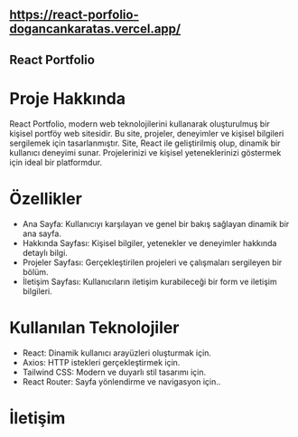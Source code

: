 ## https://react-porfolio-dogancankaratas.vercel.app/

## React Portfolio

# Proje Hakkında
React Portfolio, modern web teknolojilerini kullanarak oluşturulmuş bir kişisel portföy web sitesidir. Bu site, projeler, deneyimler ve kişisel bilgileri sergilemek için tasarlanmıştır. Site, React ile geliştirilmiş olup, dinamik bir kullanıcı deneyimi sunar. Projelerinizi ve kişisel yeteneklerinizi göstermek için ideal bir platformdur.

# Özellikler

- Ana Sayfa: Kullanıcıyı karşılayan ve genel bir bakış sağlayan dinamik bir ana sayfa.
- Hakkında Sayfası: Kişisel bilgiler, yetenekler ve deneyimler hakkında detaylı bilgi.
- Projeler Sayfası: Gerçekleştirilen projeleri ve çalışmaları sergileyen bir bölüm.
- İletişim Sayfası: Kullanıcıların iletişim kurabileceği bir form ve iletişim bilgileri.
  
# Kullanılan Teknolojiler

- React: Dinamik kullanıcı arayüzleri oluşturmak için.
- Axios: HTTP istekleri gerçekleştirmek için.
- Tailwind CSS: Modern ve duyarlı stil tasarımı için.
- React Router: Sayfa yönlendirme ve navigasyon için..

# İletişim